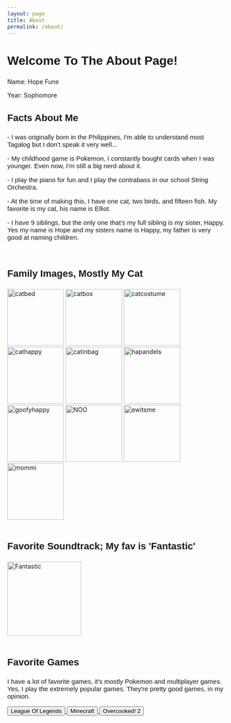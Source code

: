 ```yaml
---
layout: page
title: About
permalink: /about/
---
```


<h2 style="font-family: Fredoka, sans-serif; font-size: 28px;">Welcome To The About Page!</h2>

Name: Hope Fune 

Year: Sophomore 

<h3 style="font-family: Lexend Exa, sans-serif; font-size: 22px;">Facts About Me</h3>
<p style="font-family: Sour Gummy, sans-serif; font-size: 15px; font-weight: normal;">- I was originally born in the Philippines, I'm able to understand most Tagalog but I don't speak it very well...</p>
<p style="font-family: Sour Gummy, sans-serif; font-size: 15px; font-weight: normal;">- My childhood game is Pokemon, I constantly bought cards when I was younger. Even now, I'm still a big nerd about it.</p>
<p style="font-family: Sour Gummy, sans-serif; font-size: 15px; font-weight: normal;">- I play the piano for fun and I play the contrabass in our school String Orchestra.</p>
<p style="font-family: Sour Gummy, sans-serif; font-size: 15px; font-weight: normal;">- At the time of making this, I have one cat, two birds, and fifteen fish. My favorite is my cat, his name is Elliot.</p>
<p style="font-family: Sour Gummy, sans-serif; font-size: 15px; font-weight: normal;">- I have 9 siblings, but the only one that's my full sibling is my sister, Happy. Yes my name is Hope and my sisters name is Happy, my father is very good at naming children.</p>

<br>

<h3 style="font-family: Lexend Exa, sans-serif; font-size: 22px;">Family Images, Mostly My Cat</h3>
<div class="image-gallery">
  <img src="https://i.imgur.com/tds787u.jpeg" alt="catbed" width="130">
  <img src="https://i.imgur.com/2cL5wU4.jpeg" alt="catbox" width="130">
  <img src="https://i.imgur.com/J5NvG88.jpeg" alt="catcostume" width="130"> 
  <img src="https://i.imgur.com/gwmgmg9.jpeg" alt="cathappy" width="130">
  <img src="https://i.imgur.com/w6d8jOa.jpeg" alt="catinbag" width="130">
  <img src="https://i.imgur.com/F71UPDC.jpeg" alt="hapandels" width="130">
  <img src="https://i.imgur.com/kHLvmh2.jpeg" alt="goofyhappy" width="130">
  <img src="https://i.imgur.com/XurdrSp.jpeg" alt="NOO" width="130">
  <img src="https://i.imgur.com/aVOIKVf.jpeg" alt="ewitsme" width="130">
  <img src="https://i.imgur.com/sC3apSj.jpeg" alt="mommi" width="130">
</div>

<br>

<h3 style="font-family: Lexend Exa, sans-serif; font-size: 22px;">Favorite Soundtrack; My fav is 'Fantastic'</h3>

<div style="display: flex; flex-wrap: wrap; gap: 10px;">
    <a href="https://open.spotify.com/playlist/37i9dQZF1DX3KVUsNUmJc2?si=960fddc843de4ac4">
        <img src="https://i.scdn.co/image/ab67616d0000b2738d2e9d799b426e4b55e2ba97" alt="Fantastic" width="170">
    </a>
</div>

<br>

<h3 style="font-family: Lexend Exa, sans-serif; font-size: 22px;">Favorite Games</h3>

<p style="font-family: Sour Gummy, sans-serif; font-size: 15px; font-weight: normal;">I have a lot of favorite games, it's mostly Pokemon and multiplayer games. Yes, I play the extremely popular games. They're pretty good games, in my opinion.</p>

<div class="button">
  <a href="https://www.youtube.com/watch?v=BGtROJeMPeE" class="button-link">
    <button>League Of Legends</button>
  </a>
  <a href="https://www.youtube.com/watch?v=MmB9b5njVbA" class="button-link">
    <button>Minecraft</button>
  </a>
  <a href="https://youtu.be/lcVISRmANIo?si=i3nOnDL6utHy7bR7" class="button-link">
    <button>Overcooked! 2</button>
  </a>
</div>